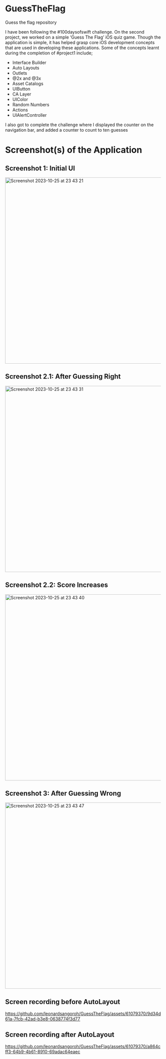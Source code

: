 # GuessTheFlag
Guess the flag repository

I have been following the #100daysofswift challenge. 
On the second project, we worked on a simple ‘Guess The Flag’ iOS quiz game. 
Though the application is simple, it has helped grasp core iOS development concepts that are used in developing these applications.
Some of the concepts learnt during the completion of #project1 include;

- Interface Builder
- Auto Layouts
- Outlets
- @2x and @3x
- Asset Catalogs
- UIButton
- CA Layer
- UIColor
- Random Numbers
- Actions
- UIAlertController

I also got to complete the challenge where I displayed the counter on the navigation bar, and added a counter to count to ten guesses

# Screenshot(s) of the Application

## Screenshot 1: Initial UI
<img width="602" alt="Screenshot 2023-10-25 at 23 43 21" src="https://github.com/leonardsangoroh/GuessTheFlag/assets/61079370/2b451958-e93c-4c79-be32-9c22e24ae1fd">

## Screenshot 2.1: After Guessing Right
<img width="602" alt="Screenshot 2023-10-25 at 23 43 31" src="https://github.com/leonardsangoroh/GuessTheFlag/assets/61079370/6a866006-0955-4e92-a00c-14de9c252019">

## Screenshot 2.2: Score Increases
<img width="602" alt="Screenshot 2023-10-25 at 23 43 40" src="https://github.com/leonardsangoroh/GuessTheFlag/assets/61079370/4c5fb66a-df2d-4222-8343-5d6410e03438">

## Screenshot 3: After Guessing Wrong
<img width="602" alt="Screenshot 2023-10-25 at 23 43 47" src="https://github.com/leonardsangoroh/GuessTheFlag/assets/61079370/a1b2d9eb-9fdd-4dd2-a442-e98d28747a65">

## Screen recording before AutoLayout


https://github.com/leonardsangoroh/GuessTheFlag/assets/61079370/9d34d61a-7fcb-42ad-b3e8-0638774f3d77

## Screen recording after AutoLayout


https://github.com/leonardsangoroh/GuessTheFlag/assets/61079370/a864cff3-64b9-4b61-8910-69adac64eaec




